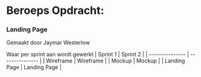 # Beroeps Opdracht:
### **Landing Page**

Gemaakt door Jaymar Westerlow

Waar per sprint aan wordt gewerkt
| Sprint 1        | Sprint 2        |
| --------------- | --------------- |
| Wireframe       | Wireframe       |
| Mockup          | Mockup          |
| Landing Page    | Landing Page    |


